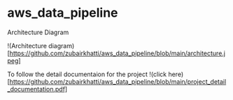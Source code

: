 # aws_data_pipeline

Architecture Diagram

!(Architecture diagram)[https://github.com/zubairkhatti/aws_data_pipeline/blob/main/architecture.jpeg]

To follow the detail documentaion for the project 
!(click here)[https://github.com/zubairkhatti/aws_data_pipeline/blob/main/project_detail_documentation.pdf]